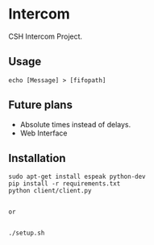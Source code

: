 # Intercom
CSH Intercom Project.

## Usage
```
echo [Message] > [fifopath]
```

## Future plans
* Absolute times instead of delays.
* Web Interface

## Installation
```
sudo apt-get install espeak python-dev
pip install -r requirements.txt
python client/client.py


or


./setup.sh
```
